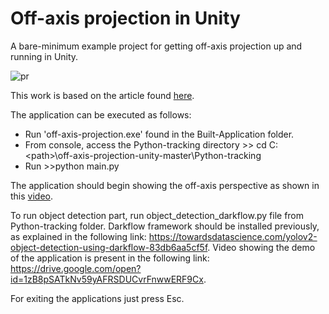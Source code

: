 # Off-axis projection in Unity

A bare-minimum example project for getting off-axis projection up and running in Unity.

![pr](img/head-coupled-perspective.gif)

This work is based on the article found [here](https://medium.com/@michel.brisis/off-axis-projection-in-unity-1572d826541e?source=friends_link&sk=1884d03651947a41cd553168714cbfb6).

The application can be executed as follows:

- Run 'off-axis-projection.exe' found in the Built-Application folder.
- From console, access the Python-tracking directory >> cd C:\<path>\off-axis-projection-unity-master\Python-tracking
- Run >>python main.py

The application should begin showing the off-axis perspective as shown in this [video](https://drive.google.com/file/d/11oc2YuKHkMvqdLqCBxBuSGJyH_6QfDcP/view?usp=sharing).

To run object detection part, run object_detection_darkflow.py file from Python-tracking folder. Darkflow framework should be installed previously, as explained in the following link: https://towardsdatascience.com/yolov2-object-detection-using-darkflow-83db6aa5cf5f. Video showing the demo of the application is present in the following link: https://drive.google.com/open?id=1zB8pSATkNv59yAFRSDUCvrFnwwERF9Cx.

For exiting the applications just press Esc.
